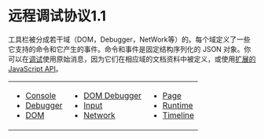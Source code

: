# 远程调试协议1.1
工具栏被分成若干域（DOM，Debugger，NetWork等）的。每个域定义了一些它支持的命令和它产生的事件。命令和事件是固定结构序列化的 JSON 对象。你可以在[调试](https://developer.chrome.com/devtools/docs/debugger-protocol)使用原始消息，因为它们在相应域的文档资料中被定义，或使用[扩展的 JavaScript API](https://developer.chrome.com/devtools/docs/debugger-protocol#extension)。
<table style="border:none">
<tbody><tr>
<td style="border:none">
<ul>
  <li> <a href="console.md">Console</a> </li>
  <li> <a href="debugger.md">Debugger</a> </li>
  <li> <a href="dom.md">DOM</a> </li>
</ul>
</td>
<td style="border:none">
<ul>
  <li> <a href="dom-debuger.md">DOM Debugger</a> </li>
  <li> <a href="input.md">Input</a> </li>
  <li> <a href="network.md">Network</a> </li>
</ul>
</td>
<td style="border:none">
<ul>
  <li> <a href="page.md">Page</a> </li>
  <li> <a href="runtime.md">Runtime</a> </li>
  <li> <a href="timeline.md">Timeline</a> </li>
</ul>
</td>
</tr>
</tbody></table>